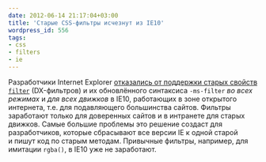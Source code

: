 ```yaml
---
date: 2012-06-14 21:17:04+03:00
title: 'Старые CSS-фильтры исчезнут из IE10'
wordpress_id: 556
tags:
- css
- filters
- ie
---
```


Разработчики Internet Explorer [отказались от поддержки старых свойств `filter`][1] (DX-фильтров) и их обновлённого синтаксиса `-ms-filter` _во всех режимах_ и _для всех движков_ в IE10, работающих в зоне открытого интернета, т.е. для подавляющего большинства сайтов. Фильтры заработают только для доверенных сайтов и в интранете для старых движков. Самые большие проблемы это решение создаст для разработчиков, которые сбрасывают все версии IE к одной старой и пишут код по старым методам. Привычные фильтры, например, для имитации `rgba()`, в IE10 уже не заработают.

[1]: http://blogs.msdn.com/b/ie/archive/2012/06/04/legacy-dx-filters-removed-from-ie10-release-preview.aspx
